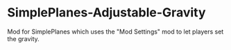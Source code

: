 # SimplePlanes-Adjustable-Gravity
Mod for SimplePlanes which uses the "Mod Settings" mod to let players set the gravity.
